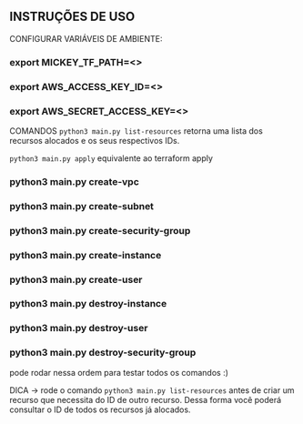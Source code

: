 INSTRUÇÕES DE USO
-----------------

CONFIGURAR VARIÁVEIS DE AMBIENTE:

### export MICKEY_TF_PATH=<<PATH TO TF_CONFIG HERE>>
### export AWS_ACCESS_KEY_ID=<<AWS ACCESS KEY ID HERE>>
### export AWS_SECRET_ACCESS_KEY=<<AWS SECRET ACCESS KEY HERE>>

COMANDOS
`python3 main.py list-resources`
retorna uma lista dos recursos alocados e os seus respectivos IDs. 

`python3 main.py apply`
equivalente ao terraform apply

### python3 main.py create-vpc
### python3 main.py create-subnet
### python3 main.py create-security-group
### python3 main.py create-instance
### python3 main.py create-user
### python3 main.py destroy-instance
### python3 main.py destroy-user
### python3 main.py destroy-security-group

pode rodar nessa ordem para testar todos os comandos :)

DICA -> rode o comando `python3 main.py list-resources` antes de criar um recurso que necessita do ID de outro recurso. Dessa forma você poderá consultar o ID de todos os recursos já alocados.